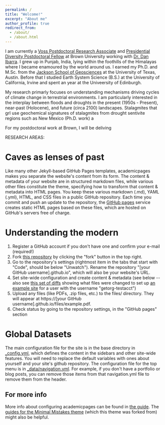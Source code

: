 ```yaml
---
permalink: /
title: "Welcome!"
excerpt: "About me"
author_profile: true
redirect_from: 
  - /about/
  - /about.html
---
```


I am currently a [Voss Postdoctoral Research Associate](https://ibes.brown.edu/funding-opportunities/voss-postdoctoral-research-associate-environment-and-society) and [Presidential Diversity Postdoctoral Fellow](https://www.brown.edu/about/administration/institutional-diversity/initiatives/presidential-diversity-postdoctoral-fellowship) at Brown University working with [Dr. Dan Ibarra](https://sites.brown.edu/ibarra-lab/). I grew up in Punjab, India, lying within the foothills of the Himalayas where I became enamoured by the world around us. I earned my Ph.D. and M.Sc. from the [Jackson School of Geosciences](https://www.jsg.utexas.edu/) at the University of Texas, Austin. Before that I studied Earth System Science (B.S.) at the University of California, Irvine and spent an year at the Univeersity of Edinburgh.  

My research primarly focuses on understanding mechanisms driving cycles of climate change in terrestrial environments. I am particularly interested in the interplay between floods and droughts in the present (1950s - Present), near-past (Holocene), and future (circa 2100) landscapes. Stalagmites that grI use geochemical signatures of stalagmites from drought sentivite regions such as New Mexico (Ph.D. work) a     

For my postdoctoral work at Brown, I will be deliving 

RESEARCH AREAS: 

Caves as lenses of past 
======
Like many other Jekyll-based GitHub Pages templates, academicpages makes you separate the website's content from its form. The content & metadata of your website are in structured markdown files, while various other files constitute the theme, specifying how to transform that content & metadata into HTML pages. You keep these various markdown (.md), YAML (.yml), HTML, and CSS files in a public GitHub repository. Each time you commit and push an update to the repository, the [GitHub pages](https://pages.github.com/) service creates static HTML pages based on these files, which are hosted on GitHub's servers free of charge.



Understanding the modern 
======
1. Register a GitHub account if you don't have one and confirm your e-mail (required!)
1. Fork [this repository](https://github.com/academicpages/academicpages.github.io) by clicking the "fork" button in the top right. 
1. Go to the repository's settings (rightmost item in the tabs that start with "Code", should be below "Unwatch"). Rename the repository "[your GitHub username].github.io", which will also be your website's URL.
1. Set site-wide configuration and create content & metadata (see below -- also see [this set of diffs](http://archive.is/3TPas) showing what files were changed to set up [an example site](https://getorg-testacct.github.io) for a user with the username "getorg-testacct")
1. Upload any files (like PDFs, .zip files, etc.) to the files/ directory. They will appear at https://[your GitHub username].github.io/files/example.pdf.  
1. Check status by going to the repository settings, in the "GitHub pages" section

Global Datasets
======
The main configuration file for the site is in the base directory in [_config.yml](https://github.com/academicpages/academicpages.github.io/blob/master/_config.yml), which defines the content in the sidebars and other site-wide features. You will need to replace the default variables with ones about yourself and your site's github repository. The configuration file for the top menu is in [_data/navigation.yml](https://github.com/academicpages/academicpages.github.io/blob/master/_data/navigation.yml). For example, if you don't have a portfolio or blog posts, you can remove those items from that navigation.yml file to remove them from the header. 



For more info
------
More info about configuring academicpages can be found in [the guide](https://academicpages.github.io/markdown/). The [guides for the Minimal Mistakes theme](https://mmistakes.github.io/minimal-mistakes/docs/configuration/) (which this theme was forked from) might also be helpful.
